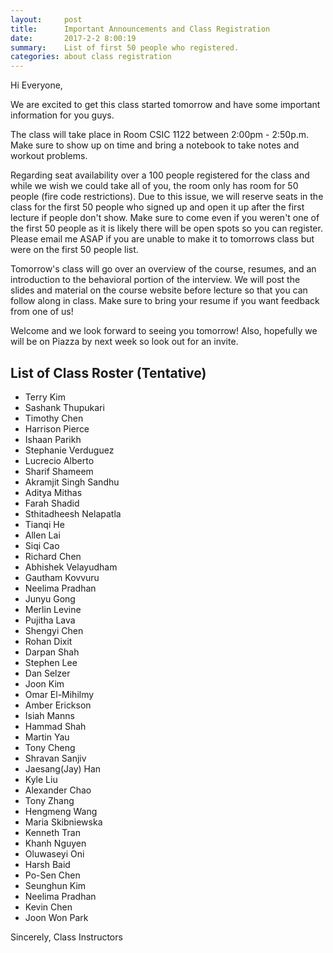```yaml
---
layout:     post
title:      Important Announcements and Class Registration
date:       2017-2-2 8:00:19
summary:    List of first 50 people who registered.
categories: about class registration
---
```


Hi Everyone,

We are excited to get this class started tomorrow and have some important information for you guys.

The class will take place in Room CSIC 1122 between 2:00pm - 2:50p.m. Make sure to show up on time and bring a notebook to take notes and workout problems. 

Regarding seat availability over a 100 people registered for the class and while we wish we could take all of you, the room only has room for 50 people (fire code restrictions). Due to this issue, we will reserve seats in the class for the first 50 people who signed up and open it up after the first lecture if people don't show. Make sure to come even if you weren't one of the first 50 people as it is likely there will be open spots so you can register. Please email me ASAP if you are unable to make it to tomorrows class but were on the first 50 people list.

Tomorrow's class will go over an overview of the course, resumes, and an introduction to the behavioral portion of the interview. We will post the slides and material on the course website before lecture so that you can follow along in class. Make sure to bring your resume if you want feedback from one of us!

Welcome and we look forward to seeing you tomorrow! Also, hopefully we will be on Piazza by next week so look out for an invite.

## List of Class Roster (Tentative)
* Terry Kim
* Sashank Thupukari
* Timothy Chen
* Harrison Pierce
* Ishaan Parikh
* Stephanie Verduguez
* Lucrecio Alberto
* Sharif Shameem
* Akramjit Singh Sandhu
* Aditya Mithas
* Farah Shadid
* Sthitadheesh Nelapatla
* Tianqi He
* Allen Lai
* Siqi Cao
* Richard Chen
* Abhishek Velayudham
* Gautham Kovvuru
* Neelima Pradhan
* Junyu Gong
* Merlin Levine
* Pujitha Lava
* Shengyi Chen
* Rohan Dixit
* Darpan Shah
* Stephen Lee
* Dan Selzer
* Joon Kim
* Omar El-Mihilmy
* Amber Erickson
* Isiah Manns
* Hammad Shah
* Martin Yau
* Tony Cheng
* Shravan Sanjiv
* Jaesang(Jay) Han
* Kyle Liu
* Alexander Chao
* Tony Zhang
* Hengmeng Wang
* Maria Skibniewska
* Kenneth Tran 
* Khanh Nguyen
* Oluwaseyi Oni
* Harsh Baid
* Po-Sen Chen
* Seunghun Kim
* Neelima Pradhan
* Kevin Chen
* Joon Won Park

Sincerely,
Class Instructors

